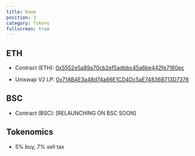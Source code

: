 ```yaml
---
title: Kawa
position: 3
category: Tokens
fullscreen: true
---
```


## ETH
- Contract (ETH): [0x5552e5a89a70cb2ef5adbbc45a6be442fe7160ec](https://etherscan.io/address/0x5552e5a89a70cb2ef5adbbc45a6be442fe7160ec)<Clipboard :text="addr1" class="pl-2 bottom-0 absolute"/>


- Uniswap V2 LP: [0x71AB4E3a48d74a66E1CD4Dc5aE74836B713D7378](https://etherscan.io/address/0x71ab4e3a48d74a66e1cd4dc5ae74836b713d7378#tokentxns)<Clipboard :text="addr2" class="pl-2 bottom-0 absolute"/>



## BSC
- Contract (BSC): [RELAUNCHING ON BSC SOON]

## Tokenomics

- 5% buy, 7% sell tax